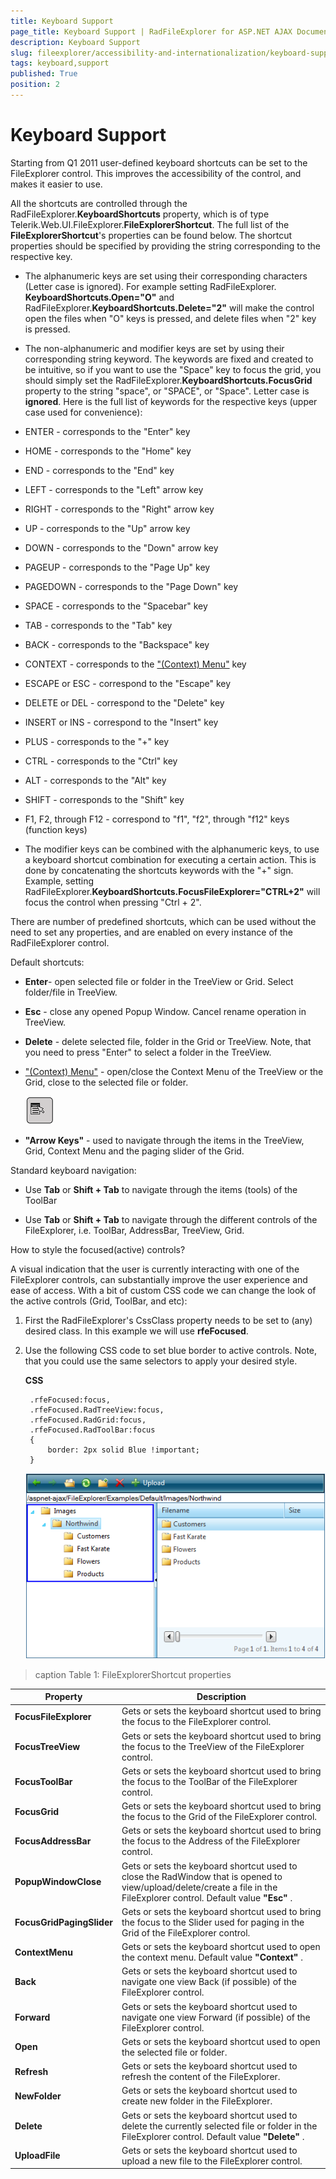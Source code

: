 ```yaml
---
title: Keyboard Support
page_title: Keyboard Support | RadFileExplorer for ASP.NET AJAX Documentation
description: Keyboard Support
slug: fileexplorer/accessibility-and-internationalization/keyboard-support
tags: keyboard,support
published: True
position: 2
---
```


# Keyboard Support

Starting from Q1 2011 user-defined keyboard shortcuts can be set to the FileExplorer control. This improves the accessibility of the control, and makes it easier to use.

All the shortcuts are controlled through the RadFileExplorer.**KeyboardShortcuts** property, which is of type Telerik.Web.UI.FileExplorer.**FileExplorerShortcut**. The full list of the **FileExplorerShortcut**'s properties can be found below. The shortcut properties should be specified by providing the string corresponding to the respective key.

* The alphanumeric keys are set using their corresponding characters (Letter case is ignored). For example setting RadFileExplorer. **KeyboardShortcuts.Open="O"** and RadFileExplorer.**KeyboardShortcuts.Delete="2"** will make the control open the files when "O" keys is pressed, and delete files when "2" key is pressed.

* The non-alphanumeric and modifier keys are set by using their corresponding string keyword. The keywords are fixed and created to be intuitive, so if you want to use the "Space" key to focus the grid, you should simply set the RadFileExplorer.**KeyboardShortcuts.FocusGrid** property to the string "space", or "SPACE", or "Space". Letter case is **ignored**. Here is the full list of keywords for the respective keys (upper case used for convenience):

* ENTER - corresponds to the "Enter" key

* HOME - corresponds to the "Home" key

* END - corresponds to the "End" key

* LEFT - corresponds to the "Left" arrow key

* RIGHT - corresponds to the "Right" arrow key

* UP - corresponds to the "Up" arrow key

* DOWN - corresponds to the "Down" arrow key

* PAGEUP - corresponds to the "Page Up" key

* PAGEDOWN - corresponds to the "Page Down" key

* SPACE - corresponds to the "Spacebar" key

* TAB - corresponds to the "Tab" key

* BACK - corresponds to the "Backspace" key

* CONTEXT - corresponds to the ["(Context) Menu"](http://en.wikipedia.org/wiki/Menu_key) key

* ESCAPE оr ESC - correspond to the "Escape" key

* DELETE or DEL - correspond to the "Delete" key

* INSERT or INS - correspond to the "Insert" key

* PLUS - corresponds to the "+" key

* CTRL - corresponds to the "Ctrl" key

* ALT - corresponds to the "Alt" key

* SHIFT - corresponds to the "Shift" key

* F1, F2, through F12 - correspond to "f1", "f2", through "f12" keys (function keys)

* The modifier keys can be combined with the alphanumeric keys, to use a keyboard shortcut combination for executing a certain action. This is done by concatenating the shortcuts keywords with the "+" sign. Example, setting RadFileExplorer.**KeyboardShortcuts.FocusFileExplorer="CTRL+2"** will focus the control when pressing "Ctrl + 2".

There are number of predefined shortcuts, which can be used without the need to set any properties, and are enabled on every instance of the RadFileExplorer control.

Default shortcuts:

* **Enter**- open selected file or folder in the TreeView or Grid. Select folder/file in TreeView.

* **Esc** - close any opened Popup Window. Cancel rename operation in TreeView.

* **Delete** - delete selected file, folder in the Grid or TreeView. Note, that you need to press "Enter" to select a folder in the TreeView.

* ["(Context) Menu"](http://en.wikipedia.org/wiki/Menu_key) - open/close the Context Menu of the TreeView or the Grid, close to the selected file or folder.

	![](images/radfileexplorer-context-menu.png)

* **"Arrow Keys"** - used to navigate through the items in the TreeView, Grid, Context Menu and the paging slider of the Grid.

Standard keyboard navigation:

* Use **Tab** or **Shift + Tab** to navigate through the items (tools) of the ToolBar

* Use **Tab** or **Shift + Tab** to navigate through the different controls of the FileExplorer, i.e. ToolBar, AddressBar, TreeView, Grid.

How to style the focused(active) controls?

A visual indication that the user is currently interacting with one of the FileExplorer controls, can substantially improve the user experience and ease of access. With a bit of custom CSS code we can change the look of the active controls (Grid, ToolBar, and etc):

1. First the RadFileExplorer's CssClass property needs to be set to (any) desired class. In this example we will use **rfeFocused**.

1. Use the following CSS code to set blue border to active controls. Note, that you could use the same selectors to apply your desired style.
		
	**CSS**	
		
		.rfeFocused:focus,
		.rfeFocused.RadTreeView:focus,
		.rfeFocused.RadGrid:focus,
		.rfeFocused.RadToolBar:focus
		{ 
			border: 2px solid Blue !important;
		} 

	![](images/radfileexplorer-focused-element.png)

>caption Table 1: FileExplorerShortcut properties

|  **Property**  |  **Description**  |
| ------ | ------ |
| **FocusFileExplorer** |Gets or sets the keyboard shortcut used to bring the focus to the FileExplorer control.|
| **FocusTreeView** |Gets or sets the keyboard shortcut used to bring the focus to the TreeView of the FileExplorer control.|
| **FocusToolBar** |Gets or sets the keyboard shortcut used to bring the focus to the ToolBar of the FileExplorer control.|
| **FocusGrid** |Gets or sets the keyboard shortcut used to bring the focus to the Grid of the FileExplorer control.|
| **FocusAddressBar** |Gets or sets the keyboard shortcut used to bring the focus to the Address of the FileExplorer control.|
| **PopupWindowClose** |Gets or sets the keyboard shortcut used to close the RadWindow that is opened to view/upload/delete/create a file in the FileExplorer control. Default value **"Esc"** .|
| **FocusGridPagingSlider** |Gets or sets the keyboard shortcut used to bring the focus to the Slider used for paging in the Grid of the FileExplorer control.|
| **ContextMenu** |Gets or sets the keyboard shortcut used to open the context menu. Default value **"Context"** .|
| **Back** |Gets or sets the keyboard shortcut used to navigate one view Back (if possible) of the FileExplorer control.|
| **Forward** |Gets or sets the keyboard shortcut used to navigate one view Forward (if possible) of the FileExplorer control.|
| **Open** |Gets or sets the keyboard shortcut used to open the selected file or folder.|
| **Refresh** |Gets or sets the keyboard shortcut used to refresh the content of the FileExplorer.|
| **NewFolder** |Gets or sets the keyboard shortcut used to create new folder in the FileExplorer.|
| **Delete** |Gets or sets the keyboard shortcut used to delete the currently selected file or folder in the FileExplorer control. Default value **"Delete"** .|
| **UploadFile** |Gets or sets the keyboard shortcut used to upload a new file to the FileExplorer control.|
